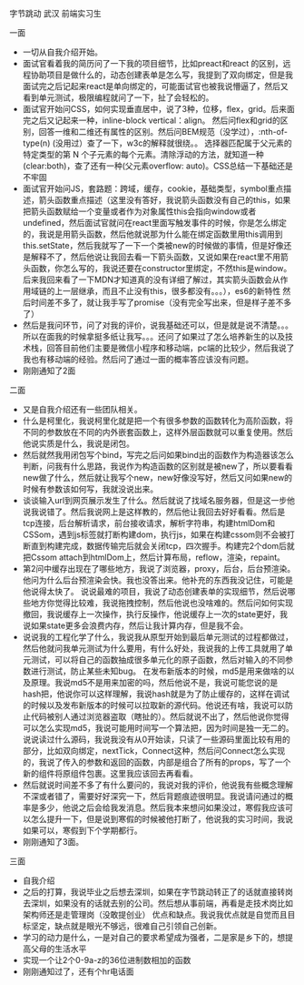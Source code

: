 字节跳动 武汉 前端实习生

一面

- 一切从自我介绍开始。
- 面试官看着我的简历问了一下我的项目细节，比如preact和react 的区别，远程协助项目是做什么的，动态创建表单是怎么写，我提到了双向绑定，但是我面试完之后记起来react是单向绑定的，可能面试官也被我说懵逼了，然后又看到单元测试，极限编程就问了一下，扯了会轻松的。
- 面试官开始问CSS，如何实现垂直居中，说了3种，位移，flex，grid。后来面完之后又记起来一种，inline-block vertical：align。 然后问flex和grid的区别，回答一维和二维还有属性的区别。然后问BEM规范（没学过），:nth-of-type(n) (没用过）查了一下，w3c的解释就很绕。。 选择器匹配属于父元素的特定类型的第 N 个子元素的每个元素。清除浮动的方法，就知道一种(clear:both)，查了还有一种(父元素overflow: auto)。CSS总结一下基础还是不牢固
- 面试官开始问JS，套路题：跨域，缓存，cookie，基础类型，symbol重点描述，箭头函数重点描述（这里没有答好，我说箭头函数没有自己的this，如果把箭头函数赋给一个变量或者作为对象属性this会指向window或者undefined，然后面试官就问在react里面写触发事件的时候，你是怎么绑定的，我说是用箭头函数，然后他就说那为什么能在绑定函数里用this调用到this.setState，然后我就写了一下一个类被new的时候做的事情，但是好像还是解释不了，然后他说让我回去看一下箭头函数，又说如果在react里不用箭头函数，你怎么写的，我说还要在constructor里绑定，不然this是window。后来我回来看了一下MDN才知道真的没有详细了解过，其实箭头函数会从作用域链的上一层继承，而且不止没有this，很多都没有。。。），es6的新特性
然后时间差不多了，就让我手写了promise（没有完全写出来，但是样子差不多了）
- 然后是我问环节，问了对我的评价，说我基础还可以，但是就是说不清楚。。。所以在面我的时候拿挺多纸让我写。。。还问了如果过了怎么培养新生的以及技术栈，回答目前他们主要是微信小程序和移动端，pc端的比较少，然后我说了我也有移动端的经验。然后问了通过一面的概率答应该没有问题。
- 刚刚通知了2面

二面

- 又是自我介绍还有一些团队相关。
- 什么是柯里化，我说柯里化就是把一个有很多参数的函数转化为高阶函数，将不同的参数放在不同的内外嵌套函数上，这样外层函数就可以重复使用。然后他说实质是什么，我说是闭包。
- 然后就然我用闭包写个bind，写完之后问如果bind出的函数作为构造器该怎么判断，问我有什么思路，我说作为构造函数的区别就是被new了，所以要看看new做了什么，然后就让我写个new，new好像没写好，然后又问如果new的时候有参数该如何写，我就没说出来。
- 谈谈输入url到网页展示发生了什么。然后就说了找域名服务器，但是这一步他说我说错了。然后我说网上是这样教的，然后他让我回去好好看看。然后是tcp连接，后台解析请求，前台接收请求，解析字符串，构建htmlDom和CSSom，遇到js标签就打断构建dom，执行js，如果在构建cssom则不会被打断直到构建完成，数据传输完后就会关闭tcp，四次握手。构建完2个dom后就把Cssom attach到htmlDom上，然后计算布局，reflow，渲染，repaint。
- 第2问中缓存出现在了哪些地方，我说了浏览器，proxy，后台，后台预渲染。他问为什么后台预渲染会快。我也没答出来。他补充的东西我没记住，可能是他说得太快了。
说说最难的项目，我说了动态创建表单的实现细节，然后说哪些地方你觉得比较难，我说拖拽控制，然后他说也没啥难的。然后问如何实现撤回，我说缓存上一次操作，执行反操作，他说缓存上一次的state更好，我说如果state更多会浪费内存，然后让我计算内存，但是我不会。
- 说说我的工程化学了什么，我说我从原型开始到最后单元测试的过程都做过，然后他就问我单元测试为什么要用，有什么好处，我说我的上传工具就用了单元测试，可以将自己的函数抽成很多单元化的原子函数，然后对输入的不同参数进行测试，防止某些未知bug。
在发布新版本的时候，md5是用来做啥的以及原理。我说md5不是用来加密的吗，然后他说不是，我说可能您说的是hash把，他说你可以这样理解，我说hash就是为了防止缓存的，这样在调试的时候以及发布新版本的时候可以拉取新的源代码。他说还有啥，我说可以防止代码被别人通过浏览器盗取（瞎扯的）。然后就说不出了，然后他说你觉得可以怎么实现md5，我说可能用时间写一个算法把，因为时间是独一无二的。
说说读过什么源码，我说我没有从0开始读，只读了一些源码里面比较有用的部分，比如双向绑定，nextTick，Connect这种，然后问Connect怎么实现的，我说了传入的参数和返回的函数，内部是组合了所有的props，写了一个新的组件将原组件包裹。这里我应该回去再看看。
- 然后就说时间差不多了有什么要问的，我说对我的评价，他说我有些概念理解不深或者错了，需要好好深究一下，然后背题痕迹很明显。我说请问通过的概率是多少，他说之后会给我发消息。然后我本来想问如果没过，寒假我应该可以怎么提升一下，但是说到寒假的时候被他打断了，他说我的实习时间，我说如果可以，寒假到下个学期都行。
- 刚刚通知了3面。

三面

- 自我介绍
- 之后的打算，我说毕业之后想去深圳，如果在字节跳动转正了的话就直接转岗去深圳，如果没有的话就去别的公司。然后想从事前端，再看是走技术岗比如架构师还是走管理岗（没敢提创业）
优点和缺点。我说我优点就是自觉而且目标坚定，缺点就是眼光不够远，很难自己引领自己创新。
- 学习的动力是什么，一是对自己的要求希望成为强者，二是家是乡下的，想提高父母的生活水平
- 实现一个让2个0-9a-z的36位进制数相加的函数
- 刚刚通知过了，还有个hr电话面